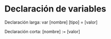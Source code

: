 # Declaración de variables
Declaración larga: var [nombre] [tipo] = [valor]

Declaración corta: [nombre] := [valor]
